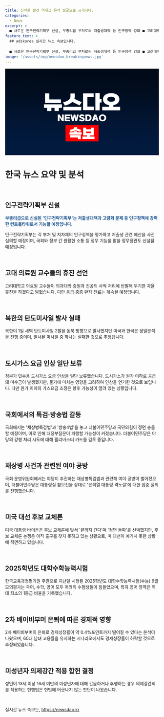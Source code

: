 ```yaml
---
title: 신박한 발견 역대급 유적 발굴으로 공개되다.
categories:
  - News
excerpt: >
  ■ 새로운 인구전략기획부 신설, 부총리급 부처로써 저출생대책 등 인구정책 강화 ■ 고려대학교 의료원 교수들, 전공의 요구안 수용되지 않아 무기한 휴진 예고 ■ 북한, 탄도미사일 2발 발사 실패하며 남쪽 지역에 추락 ■ 정부, 민수용 도시가스 요금 인상 보류…원가 이하 공급 더 이상 부담 어려움 ■ 여야, 특검법과 방송4법 처리를 놓고 정면 충돌…필리버스터로 파행 가능성 커질 듯 ■ 바이든 대통령, 후보 교체론에 맞서 끝까지 간다…미 대선 여전히 불확실성 속에 ■ 6월 모평 국·수 작년 불수능 수준…영어 1등급 비율 최소 수준 ■ 2차 베이비부머 은퇴로 연 성장률 최대 0.38%p↓ 가능성 ■ 헌재, 13~16세와 성관계시 미성년자 의제강간 적용은 합헌 여부 결론
feature_text: >
  ## adskorea 실시간 뉴스 속보입니다.

  ■ 새로운 인구전략기획부 신설, 부총리급 부처로써 저출생대책 등 인구정책 강화 ■ 고려대학교 의료원 교수들, 전공의 요구안 수용되지 않아 무기한 휴진 예고 ■ 북한, 탄도미사일 2발 발사 실패하며 남쪽 지역에 추락 ■ 정부, 민수용 도시가스 요금 인상 보류…원가 이하 공급 더 이상 부담 어려움 ■ 여야, 특검법과 방송4법 처리를 놓고 정면 충돌…필리버스터로 파행 가능성 커질 듯 ■ 바이든 대통령, 후보 교체론에 맞서 끝까지 간다…미 대선 여전히 불확실성 속에 ■ 6월 모평 국·수 작년 불수능 수준…영어 1등급 비율 최소 수준 ■ 2차 베이비부머 은퇴로 연 성장률 최대 0.38%p↓ 가능성 ■ 헌재, 13~16세와 성관계시 미성년자 의제강간 적용은 합헌 여부 결론
image: '/assets/img/newsdao_breakingnews.jpg'
---
```


<p><img src="/assets/img/newsdao_breakingnews.jpg" alt="adskorea 속보" /></p>

<h1 data-ke-size="size26">한국 뉴스 요약 및 분석</h1>

<p data-ke-size="size16">&nbsp;</p>

<h2 data-ke-size="size26">인구전략기획부 신설</h2>

<p data-ke-size="size16"><b><span style="color: #1a5490;">부총리급으로 신설된 '인구전략기획부'는 저출생대책과 고령화 문제 등 인구정책에 강력한 컨트롤타워로서 기능할 예정입니다.</span></b></p>

<p data-ke-size="size16">인구전략기획부는 각 부처 및 지자체의 인구정책을 평가하고 저출생 관련 예산을 사전 심의할 예정이며, 국회와 정부 간 원활한 소통 등 정무 기능을 맡을 정무장관도 신설될 예정입니다.</p>

<p data-ke-size="size16">&nbsp;</p>

<h2 data-ke-size="size26">고대 의료원 교수들의 휴진 선언</h2>

<p data-ke-size="size16">고려대학교 의료원 교수들이 의과대학 증원과 전공의 사직 처리에 반발해 무기한 자율 휴진을 하겠다고 밝혔습니다. 다만 응급·중증 환자 진료는 계속될 예정입니다.</p>

<p data-ke-size="size16">&nbsp;</p>

<h2 data-ke-size="size26">북한의 탄도미사일 발사 실패</h2>

<p data-ke-size="size16">북한이 1일 새벽 탄도미사일 2발을 동북 방향으로 발사했지만 미국과 한국은 정밀분석을 진행 중이며, 발사된 미사일 중 하나는 실패한 것으로 추정됩니다.</p>

<p data-ke-size="size16">&nbsp;</p>

<h2 data-ke-size="size26">도시가스 요금 인상 일단 보류</h2>

<p data-ke-size="size16">정부가 민수용 도시가스 요금 인상을 일단 보류했습니다. 도시가스가 원가 이하로 공급돼 미수금이 발생했지만, 물가에 미치는 영향을 고려하여 인상을 연기한 것으로 보입니다. 다만 원가 이하의 가스요금 조정은 향후 가능성이 열려 있는 상황입니다.</p>

<p data-ke-size="size16">&nbsp;</p>

<h2 data-ke-size="size26">국회에서의 특검·방송법 갈등</h2>

<p data-ke-size="size16">국회에서는 '채상병특검법'과 '방송4법'을 놓고 더불어민주당과 국민의힘이 정면 충돌할 예정이며, 이로 인해 대정부질문이 파행할 가능성이 커졌습니다. 더불어민주당은 야당의 강행 처리 시도에 대해 필리버스터 카드를 검토 중입니다.</p>

<p data-ke-size="size16">&nbsp;</p>

<h2 data-ke-size="size26">채상병 사건과 관련된 여야 공방</h2>

<p data-ke-size="size16">국회 운영위원회에서는 야당이 추진하는 채상병특검법과 관련해 여야 공방이 벌어졌으며, 더불어민주당은 대통령실 참모진을 상대로 '윤석열 대통령 격노설'에 대한 집중 질의를 진행했습니다.</p>

<p data-ke-size="size16">&nbsp;</p>

<h2 data-ke-size="size26">미국 대선 후보 교체론</h2>

<p data-ke-size="size16">미국 대통령 바이든은 후보 교체론에 맞서 '끝까지 간다'며 '정면 돌파'를 선택했지만, 후보 교체론 논쟁은 아직 출구를 찾지 못하고 있는 상황으로, 미 대선이 예기치 못한 상황에 직면하고 있습니다.</p>

<p data-ke-size="size16">&nbsp;</p>

<h2 data-ke-size="size26">2025학년도 대학수학능력시험</h2>

<p data-ke-size="size16">한국교육과정평가원 주관으로 지난달 시행된 2025학년도 대학수학능력시험(수능) 6월 모의평가는 국어, 수학, 영어 모두 어려워 수험생들이 힘들었으며, 특히 영어 영역은 역대 최소의 1등급 비율을 기록했습니다.</p>

<p data-ke-size="size16">&nbsp;</p>

<h2 data-ke-size="size26">2차 베이비부머 은퇴에 따른 경제적 영향</h2>

<p data-ke-size="size16">2차 베이비부머의 은퇴로 경제성장률이 약 0.4%포인트까지 떨어질 수 있다는 분석이 나왔으며, 60대 남녀 고용률을 유지하는 시나리오에서도 경제성장률이 하락할 것으로 추정되었습니다.</p>

<p data-ke-size="size16">&nbsp;</p>

<h2 data-ke-size="size26">미성년자 의제강간 적용 합헌 결정</h2>

<p data-ke-size="size16">성인이 13세 이상 16세 미만의 미성년자에 대해 간음하거나 추행하는 경우 의제강간죄를 적용하는 현행법은 헌법에 어긋나지 않는 판단이 나왔습니다.</p>

<p data-ke-size="size16">&nbsp;</p>
실시간 뉴스 속보는, <a href="https://newsdao.kr" rel="dofollow">https://newsdao.kr</a>


